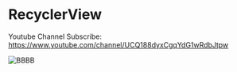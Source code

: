 # RecyclerView

Youtube Channel Subscribe: https://www.youtube.com/channel/UCQ188dyxCgqYdG1wRdbJtpw


![BBBB](https://user-images.githubusercontent.com/71060268/128627551-d01e19d7-f5cd-4174-af7a-5cd301892667.png)
